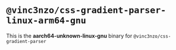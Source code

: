 # `@vinc3nzo/css-gradient-parser-linux-arm64-gnu`

This is the **aarch64-unknown-linux-gnu** binary for `@vinc3nzo/css-gradient-parser`
